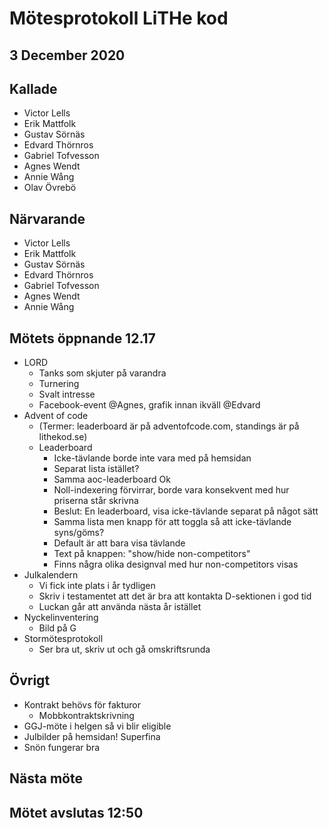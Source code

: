 # Mötesprotokoll LiTHe kod

## 3 December 2020

## Kallade

- Victor Lells
- Erik Mattfolk
- Gustav Sörnäs
- Edvard Thörnros
- Gabriel Tofvesson
- Agnes Wendt
- Annie Wång
- Olav Övrebö

## Närvarande

- Victor Lells
- Erik Mattfolk
- Gustav Sörnäs
- Edvard Thörnros
- Gabriel Tofvesson
- Agnes Wendt
- Annie Wång

## Mötets öppnande 12.17

- LORD
  - Tanks som skjuter på varandra
  - Turnering
  - Svalt intresse
  - Facebook-event @Agnes, grafik innan ikväll @Edvard
- Advent of code
  - (Termer: leaderboard är på adventofcode.com, standings är på lithekod.se)
  - Leaderboard
    - Icke-tävlande borde inte vara med på hemsidan
    - Separat lista istället?
    - Samma aoc-leaderboard Ok
    - Noll-indexering förvirrar, borde vara konsekvent med hur priserna står
      skrivna
    - Beslut: En leaderboard, visa icke-tävlande separat på något sätt
    - Samma lista men knapp för att toggla så att icke-tävlande syns/göms?
    - Default är att bara visa tävlande
    - Text på knappen: "show/hide non-competitors"
    - Finns några olika designval med hur non-competitors visas
- Julkalendern
  - Vi fick inte plats i år tydligen
  - Skriv i testamentet att det är bra att kontakta D-sektionen i god tid
  - Luckan går att använda nästa år istället
- Nyckelinventering
  - Bild på G
- Stormötesprotokoll
  - Ser bra ut, skriv ut och gå omskriftsrunda

## Övrigt

- Kontrakt behövs för fakturor
  - Mobbkontraktskrivning
- GGJ-möte i helgen så vi blir eligible
- Julbilder på hemsidan! Superfina
- Snön fungerar bra

## Nästa möte

## Mötet avslutas 12:50
